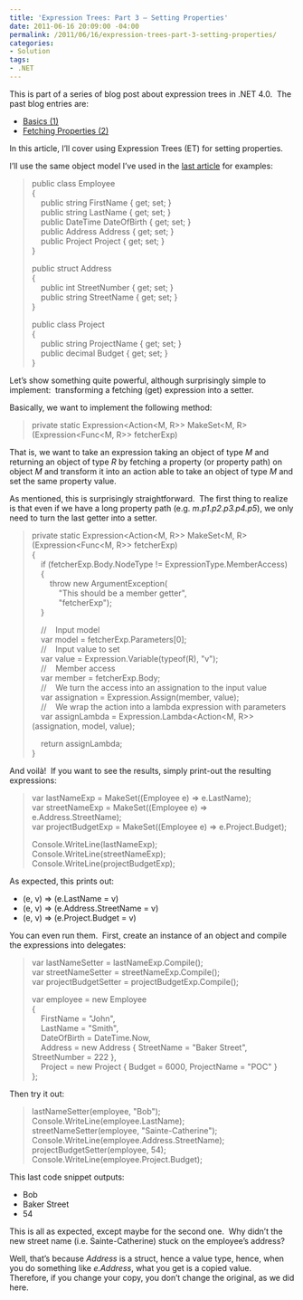```yaml
---
title: 'Expression Trees: Part 3 – Setting Properties'
date: 2011-06-16 20:09:00 -04:00
permalink: /2011/06/16/expression-trees-part-3-setting-properties/
categories:
- Solution
tags:
- .NET
---
```

<p>This is part of a series of blog post about expression trees in .NET 4.0.&#160; The past blog entries are:</p>  <ul>   <li><a href="http://vincentlauzon.wordpress.com/2011/06/01/expression-trees-part-1-basics/">Basics (1)</a> </li>    <li><a href="http://vincentlauzon.wordpress.com/2011/06/13/expression-trees-part-2-fetching-properties/">Fetching Properties (2)</a>&#160; </li> </ul>  <p>In this article, I’ll cover using Expression Trees (ET) for setting properties.</p>  <p>I’ll use the same object model I’ve used in the <a href="http://vincentlauzon.wordpress.com/2011/06/13/expression-trees-part-2-fetching-properties/">last article</a> for examples:</p>  <blockquote>   <p>public class Employee      <br />{       <br />&#160;&#160;&#160; public string FirstName { get; set; }       <br />&#160;&#160;&#160; public string LastName { get; set; }       <br />&#160;&#160;&#160; public DateTime DateOfBirth { get; set; }       <br />&#160;&#160;&#160; public Address Address { get; set; }       <br />&#160;&#160;&#160; public Project Project { get; set; }       <br />} </p>    <p>public struct Address      <br />{       <br />&#160;&#160;&#160; public int StreetNumber { get; set; }       <br />&#160;&#160;&#160; public string StreetName { get; set; }       <br />} </p>    <p>public class Project      <br />{       <br />&#160;&#160;&#160; public string ProjectName { get; set; }       <br />&#160;&#160;&#160; public decimal Budget { get; set; }       <br />} </p> </blockquote>  <p>Let’s show something quite powerful, although surprisingly simple to implement:&#160; transforming a fetching (get) expression into a setter.</p>  <p>Basically, we want to implement the following method:</p>  <blockquote>   <p>private static Expression&lt;Action&lt;M, R&gt;&gt; MakeSet&lt;M, R&gt;(Expression&lt;Func&lt;M, R&gt;&gt; fetcherExp) </p> </blockquote>  <p>That is, we want to take an expression taking an object of type <em>M</em> and returning an object of type <em>R</em> by fetching a property (or property path) on object <em>M</em> and transform it into an action able to take an object of type <em>M</em> and set the same property value.</p>  <p>As mentioned, this is surprisingly straightforward.&#160; The first thing to realize is that even if we have a long property path (e.g. <em>m.p1.p2.p3.p4.p5</em>), we only need to turn the last getter into a setter.</p>  <blockquote>   <p>private static Expression&lt;Action&lt;M, R&gt;&gt; MakeSet&lt;M, R&gt;(Expression&lt;Func&lt;M, R&gt;&gt; fetcherExp)      <br />{       <br />&#160;&#160;&#160; if (fetcherExp.Body.NodeType != ExpressionType.MemberAccess)       <br />&#160;&#160;&#160; {       <br />&#160;&#160;&#160;&#160;&#160;&#160;&#160; throw new ArgumentException(       <br />&#160;&#160;&#160;&#160;&#160;&#160;&#160;&#160;&#160;&#160;&#160; &quot;This should be a member getter&quot;,       <br />&#160;&#160;&#160;&#160;&#160;&#160;&#160;&#160;&#160;&#160;&#160; &quot;fetcherExp&quot;);       <br />&#160;&#160;&#160; } </p>    <p>&#160;&#160;&#160; //&#160;&#160;&#160; Input model      <br />&#160;&#160;&#160; var model = fetcherExp.Parameters[0];       <br />&#160;&#160;&#160; //&#160;&#160;&#160; Input value to set       <br />&#160;&#160;&#160; var value = Expression.Variable(typeof(R), &quot;v&quot;);       <br />&#160;&#160;&#160; //&#160;&#160;&#160; Member access       <br />&#160;&#160;&#160; var member = fetcherExp.Body;       <br />&#160;&#160;&#160; //&#160;&#160;&#160; We turn the access into an assignation to the input value       <br />&#160;&#160;&#160; var assignation = Expression.Assign(member, value);       <br />&#160;&#160;&#160; //&#160;&#160;&#160; We wrap the action into a lambda expression with parameters       <br />&#160;&#160;&#160; var assignLambda = Expression.Lambda&lt;Action&lt;M, R&gt;&gt;(assignation, model, value); </p>    <p>&#160;&#160;&#160; return assignLambda;      <br />}</p> </blockquote>  <p>And voilà!&#160; If you want to see the results, simply print-out the resulting expressions:</p>  <blockquote>   <p>var lastNameExp = MakeSet((Employee e) =&gt; e.LastName);      <br />var streetNameExp = MakeSet((Employee e) =&gt; e.Address.StreetName);       <br />var projectBudgetExp = MakeSet((Employee e) =&gt; e.Project.Budget); </p>    <p>Console.WriteLine(lastNameExp);      <br />Console.WriteLine(streetNameExp);       <br />Console.WriteLine(projectBudgetExp); </p> </blockquote>  <p>As expected, this prints out:</p>  <ul>   <li>(e, v) =&gt; (e.LastName = v) </li>    <li>(e, v) =&gt; (e.Address.StreetName = v) </li>    <li>(e, v) =&gt; (e.Project.Budget = v) </li> </ul>  <p>You can even run them.&#160; First, create an instance of an object and compile the expressions into delegates:</p>  <blockquote>   <p>var lastNameSetter = lastNameExp.Compile();      <br />var streetNameSetter = streetNameExp.Compile();       <br />var projectBudgetSetter = projectBudgetExp.Compile(); </p>    <p>var employee = new Employee      <br />{       <br />&#160;&#160;&#160; FirstName = &quot;John&quot;,       <br />&#160;&#160;&#160; LastName = &quot;Smith&quot;,       <br />&#160;&#160;&#160; DateOfBirth = DateTime.Now,       <br />&#160;&#160;&#160; Address = new Address { StreetName = &quot;Baker Street&quot;, StreetNumber = 222 },       <br />&#160;&#160;&#160; Project = new Project { Budget = 6000, ProjectName = &quot;POC&quot; }       <br />}; </p> </blockquote>  <p>Then try it out:</p>  <blockquote>   <p>lastNameSetter(employee, &quot;Bob&quot;);      <br />Console.WriteLine(employee.LastName);       <br />streetNameSetter(employee, &quot;Sainte-Catherine&quot;);       <br />Console.WriteLine(employee.Address.StreetName);       <br />projectBudgetSetter(employee, 54);       <br />Console.WriteLine(employee.Project.Budget); </p> </blockquote>  <p>This last code snippet outputs:</p>  <ul>   <li>Bob </li>    <li>Baker Street </li>    <li>54 </li> </ul>  <p>This is all as expected, except maybe for the second one.&#160; Why didn’t the new street name (i.e. Sainte-Catherine) stuck on the employee’s address?</p>  <p>Well, that’s because <em>Address</em> is a struct, hence a value type, hence, when you do something like <em>e.Address</em>, what you get is a copied value.&#160; Therefore, if you change your copy, you don’t change the original, as we did here.</p>